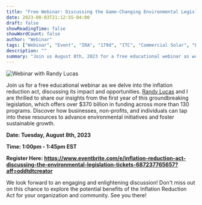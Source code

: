 ```yaml
---
title: "Free Webinar: Discussing the Game-Changing Environmental Legislation"
date: 2023-08-03T21:12:55-04:00
draft: false
showReadingTime: false
showWordCount: false
author: "Webinar"
tags: ["Webinar", "Event", "IRA", "179d", "ITC", "Commercial Solar", "Electric Vehicles"]
description: ""
summary: "Join us August 8th, 2023 for a free educational webinar as we delve into the inflation reduction act, discussing its impact and opportunities."
---
```


![Webinar with Randy Lucas](/img/ira-webinar-randy.jpg)

Join us for a free educational webinar as we delve into the inflation reduction act, discussing its impact and opportunities. [Randy Lucas](https://www.lucastaxandenergy.com/about/) and I are thrilled to share our insights from the first year of this groundbreaking legislation, which offers over $370 billion in funding across more than 130 programs. Discover how businesses, non-profits, and individuals can tap into these resources to advance environmental initiatives and foster sustainable growth.

**Date: Tuesday, August 8th, 2023**

**Time: 1:00pm - 1:45pm EST**

**Register Here: https://www.eventbrite.com/e/inflation-reduction-act-discussing-the-environmental-legislation-tickets-687237765657?aff=oddtdtcreator**

We look forward to an engaging and enlightening discussion! Don't miss out on this chance to explore the potential benefits of the Inflation Reduction Act for your organization and community. See you there!
